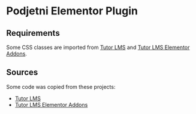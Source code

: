# Podjetni Elementor Plugin

## Requirements

Some CSS classes are imported from [Tutor LMS](https://wordpress.org/plugins/tutor/) and [Tutor LMS Elementor Addons](https://wordpress.org/plugins/tutor-lms-elementor-addons/).

## Sources

Some code was copied from these projects:
- [Tutor LMS](https://wordpress.org/plugins/tutor/)
- [Tutor LMS Elementor Addons](https://wordpress.org/plugins/tutor-lms-elementor-addons/)
